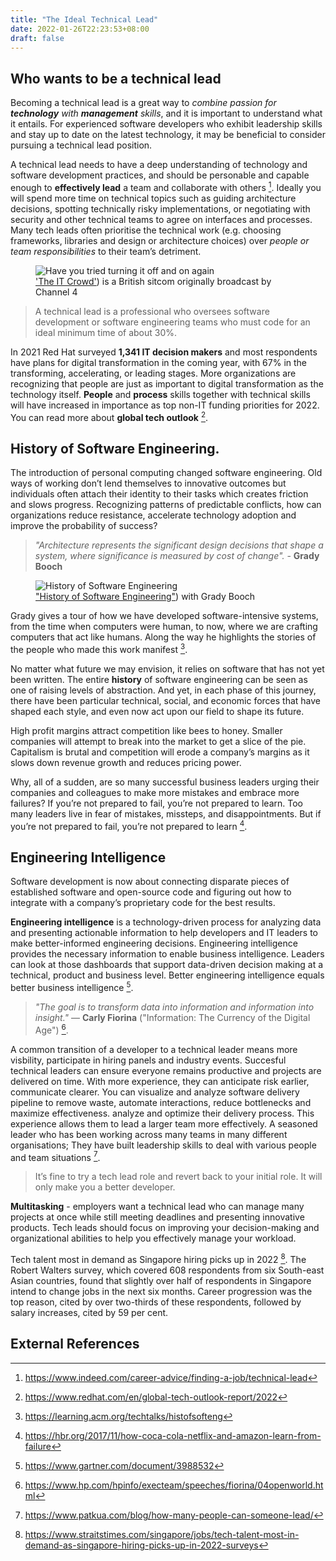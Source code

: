 ```yaml
---
title: "The Ideal Technical Lead"
date: 2022-01-26T22:23:53+08:00
draft: false
---
```


## Who wants to be a technical lead 

Becoming a technical lead is a great way to _combine passion for **technology** with **management** skills_, and it is important to understand what it entails. For experienced software developers who exhibit leadership skills and stay up to date on the latest technology, it may be beneficial to consider pursuing a technical lead position.

A technical lead needs to have a deep understanding of technology and software development practices, and should be personable and capable enough to **effectively lead** a team and collaborate with others [^1]. Ideally you will spend more time on technical topics such as guiding architecture decisions, spotting technically risky implementations, or negotiating with security and other technical teams to agree on interfaces and processes. Many tech leads often prioritise the technical work (e.g. choosing frameworks, libraries and design or architecture choices) over _people or team responsibilities_ to their team’s detriment.

<figure>
  <img src="../images/the-ideal-technical-lead.jpeg" alt="Have you tried turning it off and on again">
  <figcaption><a href="https://www.youtube.com/user/ITCrowdChannel">'The IT Crowd'</a>) is a British sitcom originally broadcast by Channel 4 </figcaption>
</figure>

> A technical lead is a professional who oversees software development or software engineering teams who must code for an ideal minimum time of about 30%.

In 2021 Red Hat surveyed **1,341 IT decision makers** and most respondents have plans for digital transformation in the coming year, with 67% in the transforming, accelerating, or leading stages. More organizations are recognizing that people are just as important to digital transformation as the technology itself. **People** and **process** skills together with technical skills will have increased in importance as top non-IT funding priorities for 2022. You can read more about **global tech outlook** [^2].

## History of Software Engineering.

The introduction of personal computing changed software engineering. Old ways of working don’t lend themselves to innovative outcomes but individuals often attach their identity to their tasks which creates friction and slows progress. Recognizing patterns of predictable conflicts, how can organizations reduce resistance, accelerate technology adoption and improve the probability of success? 

> _"Architecture represents the significant design decisions that shape a system, where significance is measured by cost of change"._ - **Grady Booch**

<figure>
  <img src="../images/history-of-software-engineering.png" alt="History of Software Engineering">
  <figcaption><a href="https://www.youtube.com/watch?v=QUz10Z1AfLc">"History of Software Engineering"</a>) with Grady Booch </figcaption>
</figure>

Grady gives a tour of how we have developed software-intensive systems, from the time when computers were human, to now, where we are crafting computers that act like humans. Along the way he highlights the stories of the people who made this work manifest [^3].

No matter what future we may envision, it relies on software that has not yet been written. The entire **history** of software engineering can be seen as one of raising levels of abstraction. And yet, in each phase of this journey, there have been particular technical, social, and economic forces that have shaped each style, and even now act upon our field to shape its future. 

High profit margins attract competition like bees to honey. Smaller companies will attempt to break into the market to get a slice of the pie. Capitalism is brutal and competition will erode a company’s margins as it slows down revenue growth and reduces pricing power.

Why, all of a sudden, are so many successful business leaders urging their companies and colleagues to make more mistakes and embrace more failures? If you’re not prepared to fail, you’re not prepared to learn. Too many leaders live in fear of mistakes, missteps, and disappointments. But if you’re not prepared to fail, you’re not prepared to learn [^4].

## Engineering Intelligence

Software development is now about connecting disparate pieces of established software and open-source code and figuring out how to integrate with a company’s proprietary code for the best results.

**Engineering intelligence** is a technology-driven process for analyzing data and presenting actionable information to help developers and IT leaders to make better-informed engineering decisions. Engineering intelligence provides the necessary information to enable business intelligence. Leaders can look at those dashboards that support data-driven decision making at a technical, product and business level.  Better engineering intelligence equals better business intelligence [^5]. 

> _"The goal is to transform data into information and information into insight."_ — **Carly Fiorina** ("Information: The Currency of the Digital Age") [^6].

A common transition of a developer to a technical leader means more visbility, participate in hiring panels and industry events. Succesful technical leaders can ensure everyone remains productive and projects are delivered on time. With more experience, they can anticipate risk earlier, communicate clearer. You can visualize and analyze software delivery pipeline to remove waste, automate interactions, reduce bottlenecks and maximize effectiveness. analyze and optimize their delivery process. This experience allows them to lead a larger team more effectively. A seasoned leader who has been working across many teams in many different organisations; They have built leadership skills to deal with various people and team situations [^7]. 

> It’s fine to try a tech lead role and revert back to your initial role. It will only make you a better developer.

**Multitasking** - employers want a technical lead who can manage many projects at once while still meeting deadlines and presenting innovative products. Tech leads should focus on improving your decision-making and organizational abilities to help you effectively manage your workload.

Tech talent most in demand as Singapore hiring picks up in 2022 [^8]. The Robert Walters survey, which covered 608 respondents from six South-east Asian countries, found that slightly over half of respondents in Singapore intend to change jobs in the next six months. Career progression was the top reason, cited by over two-thirds of these respondents, followed by salary increases, cited by 59 per cent.

## External References

[^1]: https://www.indeed.com/career-advice/finding-a-job/technical-lead
[^2]: https://www.redhat.com/en/global-tech-outlook-report/2022
[^3]: https://learning.acm.org/techtalks/histofsofteng
[^4]: https://hbr.org/2017/11/how-coca-cola-netflix-and-amazon-learn-from-failure
[^5]: https://www.gartner.com/document/3988532
[^6]: https://www.hp.com/hpinfo/execteam/speeches/fiorina/04openworld.html
[^7]: https://www.patkua.com/blog/how-many-people-can-someone-lead/
[^8]: https://www.straitstimes.com/singapore/jobs/tech-talent-most-in-demand-as-singapore-hiring-picks-up-in-2022-surveys
